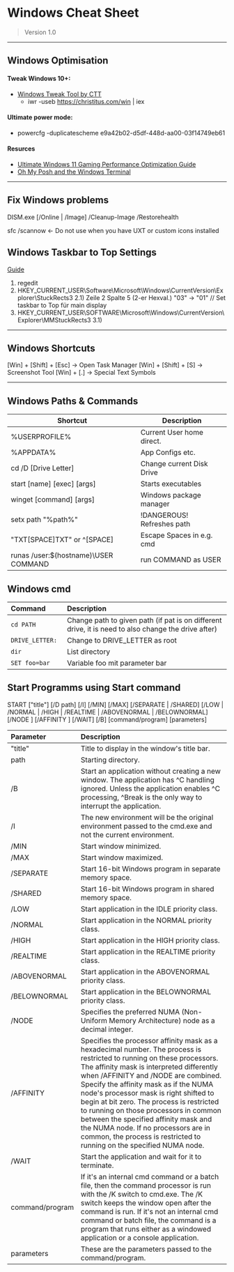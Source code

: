 # Windows Cheat Sheet
> Version 1.0

--------------------------------------------
## Windows Optimisation

#### Tweak Windows 10+:
- [Windows Tweak Tool by CTT](https://www.youtube.com/watch?v=tPRv-ATUBe4)
  -  iwr -useb https://christitus.com/win | iex

#### Ultimate power mode:
-  powercfg -duplicatescheme e9a42b02-d5df-448d-aa00-03f14749eb61

#### Resurces
- [Ultimate Windows 11 Gaming Performance Optimization Guide](https://www.youtube.com/watch?v=4o-SZSxygzY)
- [Oh My Posh and the Windows Terminal](https://www.hanselman.com/blog/my-ultimate-powershell-prompt-with-oh-my-posh-and-the-windows-terminal)

--------------------------------------------
## Fix Windows problems

DISM.exe [/Online | /Image] /Cleanup-Image /Restorehealth

sfc /scannow <- Do not use when you have UXT or custom icons installed

## Windows Taskbar to Top Settings
[Guide](https://appuals.com/change-taskbar-location-windows-11/)
1) regedit
2) HKEY_CURRENT_USER\Software\Microsoft\Windows\CurrentVersion\Explorer\StuckRects3
2.1) Zeile 2 Spalte 5 (2-er Hexval.) "03" -> "01" // Set taskbar to Top für main display
3) HKEY_CURRENT_USER\SOFTWARE\Microsoft\Windows\CurrentVersion\Explorer\MMStuckRects3
3.1)
   
----------------------------------------------------------------

## Windows Shortcuts
[Win] + [Shift] + [Esc] -> Open Task Manager
[Win] + [Shift] + [S] -> Screenshot Tool
[Win] + [.] -> Special Text Symbols

----------------------------------------------------------------
## Windows Paths & Commands

Shortcut                             | Description
-------------------------------------|---------------------------
%USERPROFILE%                        | Current User home direct.
%APPDATA%                            | App Configs etc.
cd /D [Drive Letter]                 | Change current Disk Drive
start [name] [exec] [args]           | Starts executables
winget [command] [args]              | Windows package manager
setx path "%path%"                   | !DANGEROUS! Refreshes path
"TXT[SPACE]TXT" or ^[SPACE]          | Escape Spaces in e.g. cmd
runas /user:$(hostname)\USER COMMAND | run COMMAND as USER

## Windows cmd
| Command             | Description                                                                                         |
|:--------------------|:----------------------------------------------------------------------------------------------------|
|```cd PATH        ```| Change path to given path (if pat is on different drive, it is need to also change the drive after) |
|``` DRIVE_LETTER: ```| Change to DRIVE_LETTER as root|
|``` dir           ```| List directory |
|``` SET foo=bar   ```| Variable foo mit parameter bar |

## Start Programms using Start command
START ["title"] [/D path] [/I] [/MIN] [/MAX] [/SEPARATE | /SHARED]
         [/LOW | /NORMAL | /HIGH | /REALTIME | /ABOVENORMAL | /BELOWNORMAL]
         [/NODE <NUMA node>] [/AFFINITY <hex affinity mask>] [/WAIT] [/B]
         [command/program] [parameters]

| Parameter   | Description |
|:------------|:----------------------------------------------------------------------------------------------------|
| "title"     | Title to display in the window's title bar. |
| path	      | Starting directory. |
| /B	        | Start an application without creating a new window. The application has ^C handling ignored. Unless the application enables ^C processing, ^Break is the only way to interrupt the application. |
| /I	        | The new environment will be the original environment passed to the cmd.exe and not the current environment. |
| /MIN	      | Start window minimized. |
| /MAX	      | Start window maximized. |
| /SEPARATE   |	Start 16-bit Windows program in separate memory space. |
| /SHARED	    | Start 16-bit Windows program in shared memory space. |
| /LOW	      | Start application in the IDLE priority class. |
| /NORMAL	    | Start application in the NORMAL priority class. |
| /HIGH	      |Start application in the HIGH priority class. |
| /REALTIME   |	Start application in the REALTIME priority class. |
| /ABOVENORMAL|	Start application in the ABOVENORMAL priority class. |
| /BELOWNORMAL|	Start application in the BELOWNORMAL priority class. |
| /NODE	      | Specifies the preferred NUMA (Non-Uniform Memory Architecture) node as a decimal integer. |
| /AFFINITY	  | Specifies the processor affinity mask as a hexadecimal number. The process is restricted to running on these processors. The affinity mask is interpreted differently when /AFFINITY and /NODE are combined. Specify the affinity mask as if the NUMA node's processor mask is right shifted to begin at bit zero. The process is restricted to running on those processors in common between the specified affinity mask and the NUMA node. If no processors are in common, the process is restricted to running on the specified NUMA node. |
| /WAIT	      | Start the application and wait for it to terminate. |
| command/program |	If it's an internal cmd command or a batch file, then the command processor is run with the /K switch to cmd.exe. The /K switch keeps the window open after the command is run. If it's not an internal cmd command or batch file, the command is a program that runs either as a windowed application or a console application. |
| parameters	| These are the parameters passed to the command/program. |
